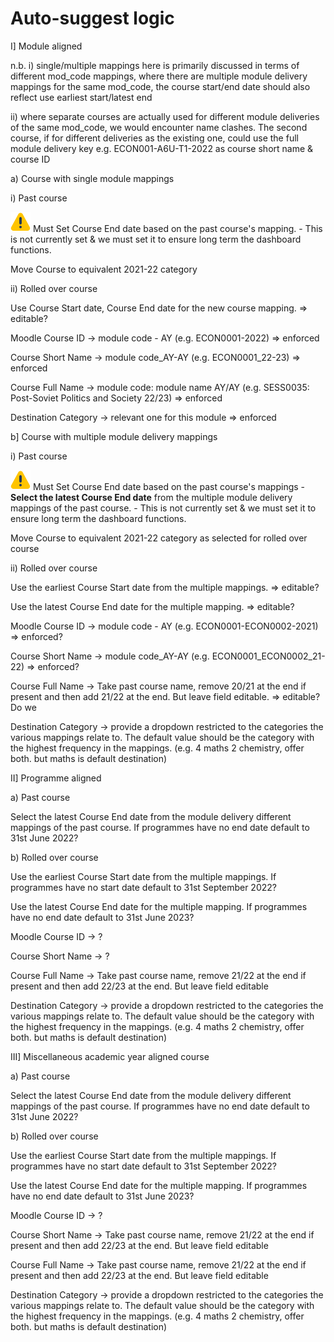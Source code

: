 # Auto-suggest logic

I\] Module aligned

n.b. i) single/multiple mappings here is primarily discussed in terms of different mod\_code mappings, where there are multiple module delivery mappings for the same mod\_code, the course start/end date should also reflect use earliest start/latest end

ii) where separate courses are actually used for different module deliveries of the same mod\_code, we would encounter name clashes. The second course, if for different deliveries as the existing one, could use the full module delivery key e.g. ECON001-A6U-T1-2022 as course short name & course ID

a) Course with single module mappings

i) Past course

<img src="images/icons/emoticons/warning.svg" alt="(warning)" class="emoticon emoticon-warning" /> Must Set Course End date based on the past course's mapping. - This is not currently set & we must set it to ensure long term the dashboard functions.

Move Course to equivalent 2021-22 category

ii) Rolled over course

Use Course Start date, Course End date for the new course mapping. =&gt; editable?

Moodle Course ID → module code - AY (e.g. ECON0001-2022) =&gt; enforced

Course Short Name → module code\_AY-AY (e.g. ECON0001\_22-23) =&gt; enforced

Course Full Name → module code: module name AY/AY (e.g. SESS0035: Post-Soviet Politics and Society 22/23) =&gt; enforced

Destination Category → relevant one for this module =&gt; enforced

b\] Course with multiple module delivery mappings

i) Past course

<img src="images/icons/emoticons/warning.svg" alt="(warning)" class="emoticon emoticon-warning" /> Must Set Course End date based on the past course's mappings - **Select the latest Course End date** from the multiple module delivery mappings of the past course. - This is not currently set & we must set it to ensure long term the dashboard functions.

Move Course to equivalent 2021-22 category as selected for rolled over course

ii) Rolled over course

Use the earliest Course Start date from the multiple mappings. =&gt; editable?

Use the latest Course End date for the multiple mapping. =&gt; editable?

Moodle Course ID → module code - AY (e.g. ECON0001-ECON0002-2021) =&gt; enforced?

Course Short Name → module code\_AY-AY (e.g. ECON0001\_ECON0002\_21-22) =&gt; enforced?

Course Full Name → Take past course name, remove 20/21 at the end if present and then add 21/22 at the end. But leave field editable. =&gt; editable? Do we 

Destination Category → provide a dropdown restricted to the categories the various mappings relate to. The default value should be the category with the highest frequency in the mappings. (e.g. 4 maths 2 chemistry, offer both. but maths is default destination)

II\] Programme aligned

a) Past course

Select the latest Course End date from the module delivery different mappings of the past course. If programmes have no end date default to 31st June 2022?

b) Rolled over course

Use the earliest Course Start date from the multiple mappings. If programmes have no start date default to 31st September 2022?

Use the latest Course End date for the multiple mapping. If programmes have no end date default to 31st June 2023?

Moodle Course ID → ?

Course Short Name → ?

Course Full Name → Take past course name, remove 21/22 at the end if present and then add 22/23 at the end. But leave field editable

Destination Category → provide a dropdown restricted to the categories the various mappings relate to. The default value should be the category with the highest frequency in the mappings. (e.g. 4 maths 2 chemistry, offer both. but maths is default destination)

III\] Miscellaneous academic year aligned course

a) Past course

Select the latest Course End date from the module delivery different mappings of the past course. If programmes have no end date default to 31st June 2022?

b) Rolled over course

Use the earliest Course Start date from the multiple mappings. If programmes have no start date default to 31st September 2022?

Use the latest Course End date for the multiple mapping. If programmes have no end date default to 31st June 2023?

Moodle Course ID → ?

Course Short Name → Take past course name, remove 21/22 at the end if present and then add 22/23 at the end. But leave field editable

Course Full Name → Take past course name, remove 21/22 at the end if present and then add 22/23 at the end. But leave field editable

Destination Category → provide a dropdown restricted to the categories the various mappings relate to. The default value should be the category with the highest frequency in the mappings. (e.g. 4 maths 2 chemistry, offer both. but maths is default destination)


